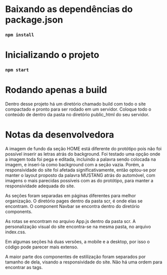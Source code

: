 # Baixando as dependências do package.json

### `npm install`

# Inicializando o projeto

### `npm start`

# Rodando apenas a build

Dentro desse projeto há um diretório chamado build com todo o site compactado e pronto para ser rodado em um servidor.
Coloque todo o conteúdo de dentro da pasta no diretório public_html do seu servidor.

# Notas da desenvolvedora

A imagem de fundo da seção HOME está diferente do protótipo pois não foi possível inserir as letras atrás do background. Foi testado uma opção onde a imagem toda foi pega e editada, incluindo a palavra sendo colocada na imagem, e inseri-la como background com a seção vazia. Porém, a responsividade do site foi afetada significativamente, então optou-se por manter o layout proposto da palavra MUSTANG atrás do automóvel, com imagens o mais parecidas possíveis com as do protótipo, para manter a responsividade adequada do site.

As seções foram separadas em páginas diferentes para melhor organização. O diretório pages dentro da pasta scr, é onde elas se encontram. O component Navbar se encontra dentro do diretório components.

As rotas se encontram no arquivo App.js dentro da pasta scr. A personalização visual do site encontra-se na mesma pasta, no arquivo index.css.

Em algumas seções há duas versões, a mobile e a desktop, por isso o código pode parecer mais extenso.

A maior parte dos componentes de estilização foram separados por tamanho de dela, visando a responsividade do site. Não há uma ordem para encontrar as tags.
